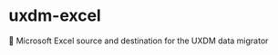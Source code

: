 # uxdm-excel
:twisted_rightwards_arrows: Microsoft Excel source and destination for the UXDM data migrator
